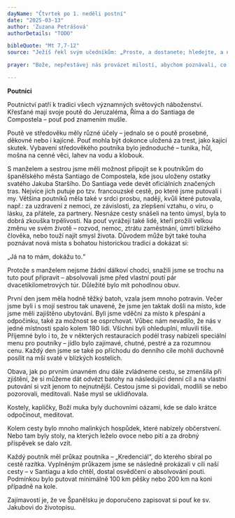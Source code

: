 ```yaml
---
dayName: "Čtvrtek po 1. neděli postní"
date: "2025-03-13"
author: 'Zuzana Petrášová'
authorDetails: "TODO"

bibleQuote: "Mt 7,7-12"
source: "Ježíš řekl svým učedníkům: „Proste, a dostanete; hledejte, a naleznete; tlučte, a otevře se vám! Neboť každý, kdo prosí, dostává, a kdo hledá, nalézá, a kdo tluče, tomu se otevře. Vždyť kdo je mezi vámi takový, že dá vlastnímu synovi kámen, když ho poprosí o chléb? Nebo když poprosí o rybu, že mu dá hada? Jestliže tedy vy, třebaže jste zlí, umíte dávat svým dětem dobré dary, čím spíše váš nebeský Otec dá dobré věci těm, kdo ho prosí. Co tedy chcete, aby lidé dělali vám, to všechno i vy dělejte jim, neboť v tom je celý Zákon i Proroci.“"

prayer: "Bože, nepřestávej nás provázet milostí, abychom poznávali, co je správné, a ochotně se podle toho řídili; a protože jsme ve všem zcela závislí na tobě, dej, ať žijeme stále ve spojení  s tebou. Skrze tvého Syna…"

---
```


**Poutníci** 

Poutnictví patří k tradici všech významných světových náboženství. Křesťané mají svoje poutě do Jeruzaléma, Říma a do Santiaga de Compostela – pouť pod znamením mušle. 

Poutě ve středověku měly různé účely – jednalo se o poutě prosebné, děkovné nebo i kajícné. Pouť mohla být dokonce uložená za trest, jako kající skutek. Vybavení středověkého poutníka bylo jednoduché – tunika, hůl, mošna na cenné věci, lahev na vodu a klobouk. 

S manželem a sestrou jsme měli možnost připojit se k poutníkům do španělského města Santiago de Compostela, kde jsou uloženy ostatky svatého Jakuba Staršího. Do Santiaga vede devět oficiálních značených tras. Nejvíce jich putuje po tzv. francouzské cestě, po které jsme putovali i my. Většina poutníků měla také v srdci prosbu, naději, kvůli které putovala, např.: za uzdravení z nemoci, ze závislosti, za zlepšení vztahu, o víru, o lásku, za přátele, za partnery. Nesnáze cesty snášeli na tento úmysl, byla to dobrá zkouška trpělivosti. Na pouť vyrážejí také lidé, kteří prožili velkou změnu ve svém životě – rozvod, nemoc, ztrátu zaměstnání, úmrtí blízkého člověka, nebo touží najít smysl života. Důvodem může být také touha poznávat nová místa s bohatou historickou tradicí a dokázat si: 

„Já na to mám, dokážu to.“ 

Protože s manželem nejsme žádní dálkoví chodci, snažili jsme se trochu na tuto pouť připravit – absolvovali jsme před vlastní poutí pár dvacetikilometrových túr. Důležité bylo mít pohodlnou obuv.

První den jsem měla hodně těžký batoh, vzala jsem mnoho potravin. Večer jsme byli i s mojí sestrou tak unavené, že jsme jen taktak došli na místo, kde jsme měli zajištěno ubytování. Byli jsme vděčni za místo k přespání a odpočinku, také za možnost se osprchovat. Vůbec nám nevadilo, že nás v jedné místnosti spalo kolem 180 lidí. Všichni byli ohleduplní, mluvili tiše. Příjemné bylo i to, že v některých restauracích podél trasy nabízeli speciální menu pro poutníky – jídlo bylo zajímavé, chutné, pestré a za rozumnou cenu. Každý den jsme se také po příchodu do denního cíle mohli duchovně posílit na mši svaté v blízkých kostelích. 

Obava, jak po prvním únavném dnu dále zvládneme cestu, se zmenšila při zjištění, že si můžeme dát odvézt batohy na následující denní cíl a na vlastní putování si vzít jenom to nejnutnější. Cestou jsme si povídali, modlili se nebo pozorovali, meditovali. Naše mysl se uklidňovala. 

Kostely, kapličky, Boží muka byly duchovními oázami, kde se dalo krátce odpočinout, meditovat. 

Kolem cesty bylo mnoho malinkých hospůdek, které nabízely občerstvení. Nebo tam byly stoly, na kterých leželo ovoce nebo pití a za drobný příspěvek se dalo vzít. 

Každý poutník měl průkaz poutníka – „Kredenciál“, do kterého sbíral po cestě razítka. Vyplněným průkazem jsme se následně prokázali v cíli naší cesty – v Santiagu a kdo chtěl, dostal osvědčení o absolvování pouti. Podmínkou bylo putovat minimálně 100 km pěšky nebo 200 km na koni případně na kole.

Zajímavostí je, že ve Španělsku je doporučeno zapisovat si pouť ke sv. Jakubovi do životopisu.
